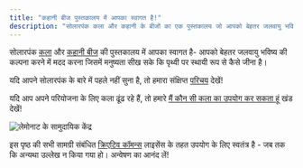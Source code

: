 ```yaml
---
title: "कहानी बीज पुस्तकालय में आपका स्वागत है!"
description: "सोलारपंक कला और कहानी के बीजों का एक पुस्तकालय जो आपको बेहतर जलवायु भविष्य की कल्पना करने में मदद करता है!"
---
```


सोलारपंक [कला](/art) और [कहानी बीज](/seeds) की पुस्तकालय में आपका स्वागत है- आपको बेहतर जलवायु भविष्य की कल्पना करने में मदद करना जिसमें मनुष्यता सीख सके कि पृथ्वी पर स्थायी रूप से कैसे जीना  है।

यदि आपने सोलारपंक के बारे में पहले नहीं सुना है, तो हमारा संक्षिप्त [परिचय](/essays/what-is-solarpunk) देखें!

यदि आप अपने परियोजना के लिए कला ढूंढ रहे हैं, तो हमारे [मैं कौन सी कला का उपयोग कर सकता हूं](/pages/which-art-can-i-use/) खंड देखें!

![लेमोनाट के सामुदायिक केंद्र](cover.jpg "[सामुदायिक केंद्र](/art/the-lemonaut-community-center/) CC BY-SA 4.0 [लेमोनाट](/authors/thelemonaut)")

इस पृष्ठ की सभी सामग्री संबंधित [क्रिएटिव कॉमन्स](https://creativecommons.org/share-your-work/cclicenses/) लाइसेंस के तहत उपयोग के लिए स्वतंत्र है - जब तक कि अन्यथा उल्लेख न किया गया हो। अन्वेषण का आनंद लें!
